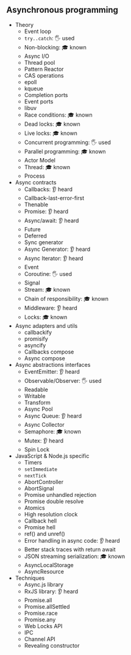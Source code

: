 ## Asynchronous programming

- Theory
  - Event loop
  - `try..catch`: 🖐️ used
  - Non-blocking: 🎓 known
  - Async I/O
  - Thread pool
  - Pattern Reactor
  - CAS operations
  - epoll
  - kqueue
  - Completion ports
  - Event ports
  - libuv
  - Race conditions: 🎓 known
  - Dead locks: 🎓 known
  - Live locks: 🎓 known
  - Concurrent programming: 🖐️ used
  - Parallel programming: 🎓 known
  - Actor Model
  - Thread: 🎓 known
  - Process
- Async contracts
  - Callbacks: 👂 heard
  - Callback-last-error-first
  - Thenable
  - Promise: 👂 heard
  - Async/await: 👂 heard
  - Future
  - Deferred
  - Sync generator
  - Async Generator: 👂 heard
  - Async Iterator: 👂 heard
  - Event
  - Coroutine: 🖐️ used
  - Signal
  - Stream: 🎓 known
  - Chain of responsibility: 🎓 known
  - Middleware: 👂 heard
  - Locks: 🎓 known
- Async adapters and utils
  - callbackify
  - promisify
  - asyncify
  - Callbacks compose
  - Async compose
- Async abstractions interfaces
  - EventEmitter: 👂 heard
  - Observable/Observer: 🖐️ used
  - Readable
  - Writable
  - Transform
  - Async Pool
  - Async Queue: 👂 heard
  - Async Collector
  - Semaphore: 🎓 known
  - Mutex: 👂 heard
  - Spin Lock
- JavaScript & Node.js specific
  - Timers
  - `setImmediate`
  - `nextTick`
  - AbortController
  - AbortSignal
  - Promise unhandled rejection
  - Promise double resolve
  - Atomics
  - High resolution clock
  - Callback hell
  - Promise hell
  - ref() and unref()
  - Error handling in async code: 👂 heard
  - Better stack traces with return await
  - JSON streaming serialization: 🎓 known
  - AsyncLocalStorage
  - AsyncResource
- Techniques
  - Async.js library
  - RxJS library: 👂 heard
  - Promise.all
  - Promise.allSettled
  - Promise.race
  - Promise.any
  - Web Locks API
  - IPC
  - Channel API
  - Revealing constructor
